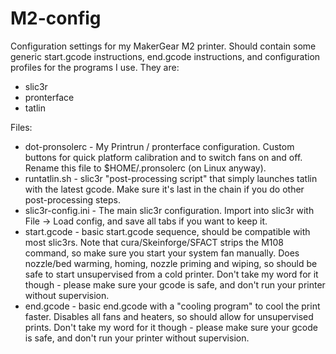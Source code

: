 M2-config
=========

Configuration settings for my MakerGear M2 printer. Should contain some
generic start.gcode instructions, end.gcode instructions, and configuration 
profiles for the programs I use. They are:

* slic3r
* pronterface
* tatlin

Files:

* dot-pronsolerc - My Printrun / pronterface configuration. Custom buttons for quick platform calibration and to switch fans on and off. Rename this file to $HOME/.pronsolerc (on Linux anyway).
* runtatlin.sh - slic3r "post-processing script" that simply launches tatlin with the latest gcode. Make sure it's last in the chain if you do other post-processing steps.
* slic3r-config.ini - The main slic3r configuration. Import into slic3r with File -> Load config, and save all tabs if you want to keep it.
* start.gcode - basic start.gcode sequence, should be compatible with most slic3rs. Note that cura/Skeinforge/SFACT strips the M108 command, so make sure you start your system fan manually. Does nozzle/bed warming, homing, nozzle priming and wiping, so should be safe to start unsupervised from a cold printer. Don't take my word for it though - please make sure your gcode is safe, and don't run your printer without supervision.
* end.gcode - basic end.gcode with a "cooling program" to cool the print faster. Disables all fans and heaters, so should allow for unsupervised prints. Don't take my word for it though - please make sure your gcode is safe, and don't run your printer without supervision.
